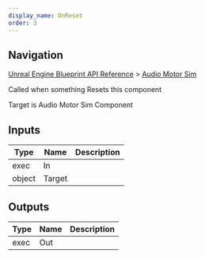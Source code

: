 ```yaml
---
display_name: OnReset
order: 3
---
```

## Navigation

[Unreal Engine Blueprint API Reference](https://dev.epicgames.com/documentation/en-us/unreal-engine/BlueprintAPI) > [Audio Motor Sim](https://dev.epicgames.com/documentation/en-us/unreal-engine/BlueprintAPI/AudioMotorSim)

Called when something Resets this component

Target is Audio Motor Sim Component

## Inputs

| Type | Name | Description |
| --- | --- | --- |
| exec | In |  |
| object | Target |  |

## Outputs

| Type | Name | Description |
| --- | --- | --- |
| exec | Out |  |
